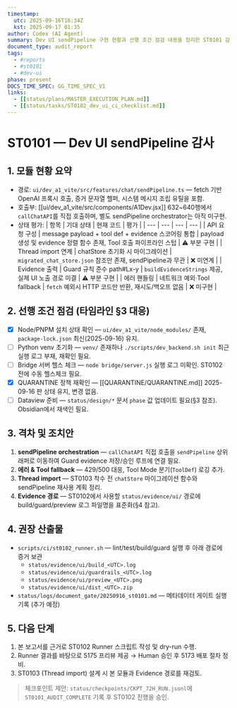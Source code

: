 ```yaml
---
timestamp:
  utc: 2025-09-16T16:34Z
  kst: 2025-09-17 01:35
author: Codex (AI Agent)
summary: Dev UI sendPipeline 구현 현황과 선행 조건 점검 내용을 정리한 ST0101 감사 보고서
document_type: audit_report
tags:
  - #reports
  - #st0101
  - #dev-ui
phase: present
DOCS_TIME_SPEC: GG_TIME_SPEC_V1
links:
  - [[status/plans/MASTER_EXECUTION_PLAN.md]]
  - [[status/tasks/ST0102_dev_ui_ci_checklist.md]]
---
```


# ST0101 — Dev UI sendPipeline 감사

## 1. 모듈 현황 요약
- 경로: `ui/dev_a1_vite/src/features/chat/sendPipeline.ts` — fetch 기반 OpenAI 프록시 호출, 증거 문자열 헬퍼, 시스템 메시지 조립 유틸을 포함.
- 호출부: [[ui/dev_a1_vite/src/components/A1Dev.jsx]] 632~640행에서 `callChatAPI`를 직접 호출하며, 별도 sendPipeline orchestrator는 아직 미구현.
- 상태 평가:
  | 항목 | 기대 상태 | 현재 코드 | 평가 |
  | --- | --- | --- | --- |
  | API 요청 구성 | message payload + tool def + evidence 스코어링 통합 | payload 생성 및 evidence 정렬 함수 존재, Tool 호출 파이프라인 스텁 | ⚠ 부분 구현 |
  | Thread import 연계 | chatStore 초기화 시 마이그레이션 | `migrated_chat_store.json` 참조만 존재, sendPipeline과 무관 | ❌ 미연계 |
  | Evidence 출력 | Guard 규칙 준수 path#Lx-y | `buildEvidenceStrings` 제공, 실제 UI 노출 경로 미결 | ⚠ 부분 구현 |
  | 에러 핸들링 | 네트워크 예외·Tool fallback | `fetch` 예외시 HTTP 코드만 반환, 재시도/백오프 없음 | ❌ 미구현 |

## 2. 선행 조건 점검 (타임라인 §3 대응)
- [x] Node/PNPM 설치 상태 확인 — `ui/dev_a1_vite/node_modules/` 존재, `package-lock.json` 최신(2025-09-16) 유지.
- [ ] Python venv 초기화 — `venv/` 존재하나 `./scripts/dev_backend.sh init` 최근 실행 로그 부재, 재확인 필요.
- [ ] Bridge 서버 헬스 체크 — `node bridge/server.js` 실행 로그 미확인. ST0102 전에 수동 헬스체크 필요.
- [x] QUARANTINE 정책 재확인 — [[QUARANTINE/QUARANTINE.md]] 2025-09-16 판 상태 유지, 변경 없음.
- [ ] Dataview 준비 — `status/design/*` 문서 `phase` 값 업데이트 필요(§3 참조). Obsidian에서 재색인 필요.

## 3. 격차 및 조치안
1. **sendPipeline orchestration** — `callChatAPI` 직접 호출을 `sendPipeline` 상위 래퍼로 이동하여 Guard evidence 저장/승인 루프에 연결 필요.
2. **에러 & Tool fallback** — 429/500 대응, Tool Mode 분기(`ToolDef`) 로깅 추가.
3. **Thread import** — ST0103 착수 전 `chatStore` 마이그레이션 함수와 sendPipeline 재사용 계획 정리.
4. **Evidence 경로** — ST0102에서 사용할 `status/evidence/ui/` 경로에 build/guard/preview 로그 파일명을 표준화(§4 참고).

## 4. 권장 산출물
- `scripts/ci/st0102_runner.sh` — lint/test/build/guard 실행 후 아래 경로에 증거 보관
  - `status/evidence/ui/build_<UTC>.log`
  - `status/evidence/ui/guardrails_<UTC>.log`
  - `status/evidence/ui/preview_<UTC>.png`
  - `status/evidence/ui/dist_<UTC>.zip`
- `status/logs/document_gate/20250916_st0101.md` — 메타데이터 게이트 실행 기록 (추가 예정)

## 5. 다음 단계
1. 본 보고서를 근거로 ST0102 Runner 스크립트 작성 및 dry-run 수행.
2. Runner 결과를 바탕으로 5175 프리뷰 제공 → Human 승인 후 5173 배포 절차 정비.
3. ST0103 (Thread import) 설계 시 본 모듈과 Evidence 경로를 재검토.

> 체크포인트 제안: `status/checkpoints/CKPT_72H_RUN.jsonl`에 `ST0101_AUDIT_COMPLETE` 기록 후 ST0102 진행을 승인.
